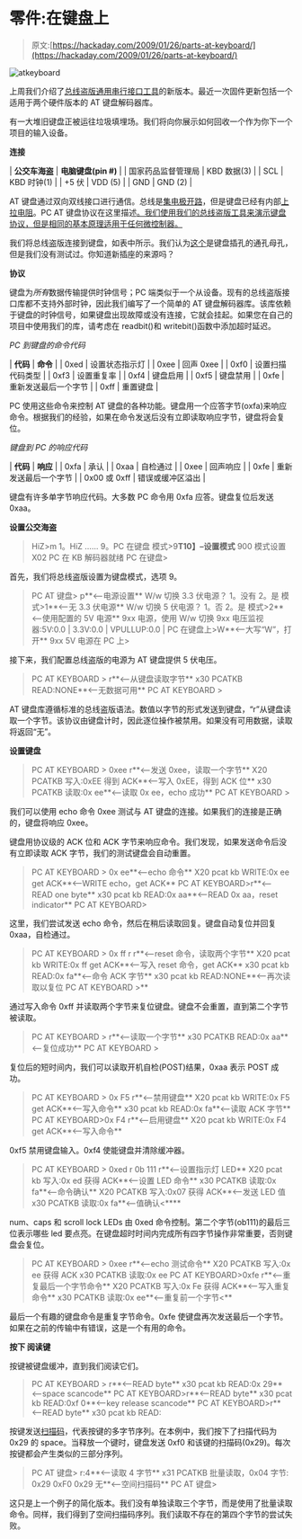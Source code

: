 # 零件:在键盘上

> 原文:[https://hackaday.com/2009/01/26/parts-at-keyboard/](https://hackaday.com/2009/01/26/parts-at-keyboard/)

![atkeyboard](../Images/6d048de5f0b614f280fbfb1e0ce1d358.png "atkeyboard")

上周我们介绍了[总线盗版通用串行接口工具](http://hackaday.com/the-bus-pirate-universal-serial-interface/)的新版本。最近一次固件更新包括一个适用于两个硬件版本的 AT 键盘解码器库。

有一大堆旧键盘正被运往垃圾填埋场。我们将向你展示如何回收一个作为你下一个项目的输入设备。

**连接**

| **公交车海盗** | **电脑键盘(pin #)** |
| 国家药品监督管理局 | KBD 数据(3) |
| SCL | KBD 时钟(1) |
| +5 伏 | VDD (5) |
| GND | GND (2) |

AT 键盘通过双向双线接口进行通信。总线是[集电极开路](http://en.wikipedia.org/wiki/Open_collector)，但是键盘已经有内部[上拉电阻](http://en.wikipedia.org/wiki/Pull-up_resistor)。PC AT 键盘协议在这里描述[。我们使用我们的总线盗版工具来演示键盘协议，但是相同的基本原理适用于任何微控制器。](http://www.beyondlogic.org/keyboard/keybrd.htm)

我们将总线盗版连接到键盘，如表中所示。我们认为[这个](http://www.mouser.com/Search/ProductDetail.aspx?R=161-2306virtualkey11180000virtualkey161-2306)是键盘插孔的通孔母孔，但是我们没有测试过。你知道新插座的来源吗？

**协议**

键盘为*所有*数据传输提供时钟信号；PC 端类似于一个从设备。现有的总线盗版接口库都不支持外部时钟，因此我们编写了一个简单的 AT 键盘解码器库。该库依赖于键盘的时钟信号，如果键盘出现故障或没有连接，它就会挂起。如果您在自己的项目中使用我们的库，请考虑在 readbit()和 writebit()函数中添加超时延迟。

*PC 到键盘的命令代码*

| **代码** | **命令** |
| 0xed | 设置状态指示灯 |
| 0xee | 回声 0xee |
| 0xf0 | 设置扫描代码类型 |
| 0xf3 | 设置重复率 |
| 0xf4 | 键盘启用 |
| 0xf5 | 键盘禁用 |
| 0xfe | 重新发送最后一个字节 |
| 0xff | 重置键盘 |

PC 使用这些命令来控制 AT 键盘的各种功能。键盘用一个应答字节(oxfa)来响应命令。根据我们的经验，如果在命令发送后没有立即读取响应字节，键盘将会复位。

*键盘到 PC 的响应代码*

| **代码** | **响应** |
| 0xfa | 承认 |
| 0xaa | 自检通过 |
| 0xee | 回声响应 |
| 0xfe | 重新发送最后一个字节 |
| 0x00 或 0xff | 错误或缓冲区溢出 |

键盘有许多单字节响应代码。大多数 PC 命令用 0xfa 应答。键盘复位后发送 0xaa。

**设置公交海盗**

> HiZ>m
> 1。HiZ
> ……
> 9。PC 在键盘
> 模式>9**T10】–设置模式**
> 900 模式设置
> X02 PC 在 KB 解码器就绪
> PC 在键盘>

首先，我们将总线盗版设置为键盘模式，选项 9。

> PC AT 键盘> p**<–电源设置**
> W/w 切换 3.3 伏电源？
> 1。没有
> 2。是
> 模式>1**<–无 3.3 伏电源**
> W/w 切换 5 伏电源？
> 1。否
> 2。是
> 模式>2**<–使用配置的 5V 电源**
> 9xx 电源，使用 W/w 切换
> 9xx 电压监视器:5V:0.0 | 3.3V:0.0 | VPULLUP:0.0 |
> PC 在键盘上>W**<–大写“W”，打开**
> 9xx 5V 电源在
> PC 上>

接下来，我们配置总线盗版的电源为 AT 键盘提供 5 伏电压。

> PC AT KEYBOARD > r**<–从键盘读取字节**
> x30 PCATKB READ:NONE**<–无数据可用**
> PC AT KEYBOARD >

AT 键盘库遵循标准的总线盗版语法。数值以字节的形式发送到键盘，“r”从键盘读取一个字节。该协议由键盘计时，因此逐位操作被禁用。如果没有可用数据，读取将返回“无”。

**设置键盘** 

> PC AT KEYBOARD > 0xee r**<–发送 0xee，读取一个字节**
> X20 PCATKB 写入:0xEE 得到 ACK**<–写入 0xEE，得到 ACK 位**
> x30 PCATKB 读取:0x ee**<–读取 0x ee，echo 成功**
> PC AT KEYBOARD >

我们可以使用 echo 命令 0xee 测试与 AT 键盘的连接。如果我们的连接是正确的，键盘将响应 0xee。

键盘用协议级的 ACK 位和 ACK 字节来响应命令。我们发现，如果发送命令后没有立即读取 ACK 字节，我们的测试键盘会自动重置。

> PC AT KEYBOARD > 0x ee**<–echo 命令**
> X20 pcat kb WRITE:0x ee get ACK**<–WRITE echo，get ACK**
> PC AT KEYBOARD>r**<–READ one byte**
> x30 pcat kb READ:0x aa**<–READ 0x aa，reset indicator**
> PC AT KEYBOARD>

这里，我们尝试发送 echo 命令，然后在稍后读取回复。键盘自动复位并回复 0xaa，自检通过。

> PC AT KEYBOARD > 0x ff r r**<–reset 命令，读取两个字节**
> X20 pcat kb WRITE:0x ff get ACK**<–写入 reset 命令，get ACK**
> x30 pcat kb READ:0x fa**<–命令 ACK 字节**
> x30 pcat kb READ:NONE**<–再次读取以复位 PC AT KEYBOARD >**

通过写入命令 0xff 并读取两个字节来复位键盘。键盘不会重置，直到第二个字节被读取。

> PC AT KEYBOARD > r**<–读取一个字节**
> x30 PCATKB READ:0x aa**<–复位成功**
> PC AT KEYBOARD >

复位后的短时间内，我们可以读取开机自检(POST)结果，0xaa 表示 POST 成功。

> PC AT KEYBOARD > 0x F5 r**<–禁用键盘**
> X20 pcat kb WRITE:0x F5 get ACK**<–写入命令**
> x30 pcat kb READ:0x fa**<–读取 ACK 字节**
> PC AT KEYBOARD>0x F4 r**<–启用键盘**
> X20 pcat kb WRITE:0x F4 get ACK**<–写入命令**

0xf5 禁用键盘输入。0xf4 使能键盘并清除缓冲器。

> PC AT KEYBOARD > 0xed r 0b 111 r**<–设置指示灯 LED**
> X20 pcat kb 写入:0x ed 获得 ACK**<–设置 LED 命令**
> x30 PCATKB 读取:0x fa**<–命令确认**
> X20 PCATKB 写入:0x07 获得 ACK**<–发送 LED 值
> x30 PCATKB 读取:0x fa**<–值确认<****

num、caps 和 scroll lock LEDs 由 0xed 命令控制。第二个字节(ob111)的最后三位表示哪些 led 要点亮。在键盘超时时间内完成所有四字节操作非常重要，否则键盘会复位。

> PC AT KEYBOARD > 0xee r**<–echo 测试命令**
> X20 PCATKB 写入:0x ee 获得 ACK
> x30 PCATKB 读取:0x ee
> PC AT KEYBOARD>0xfe r**<–重复最后一个字节命令**
> X20 PCATKB 写入:0x Fe 获得 ACK**<–写入重复命令**
> x30 PCATKB 读取:0x ee**<–重复前一个字节<**

最后一个有趣的键盘命令是重复字节命令。0xfe 使键盘再次发送最后一个字节。如果在之前的传输中有错误，这是一个有用的命令。

**按下
阅读键**

按键被键盘缓冲，直到我们阅读它们。

> PC AT KEYBOARD > r**<–READ byte**
> x30 pcat kb READ:0x 29**<–space scancode**
> PC AT KEYBOARD>r**<–READ byte**
> x30 pcat kb READ:0xf 0**<–key release scancode**
> PC AT KEYBOARD>r**<–READ byte**
> x30 pcat kb READ:

按键发送[扫描码](http://www.barcodeman.com/altek/mule/scandoc.php)，代表按键的多字节序列。在本例中，我们按下了扫描代码为 0x29 的 space。当释放一个键时，键盘发送 0xf0 和该键的扫描码(0x29)。每次按键都会产生类似的三部分序列。

> PC AT 键盘> r:4**<–读取 4 字节**
> x31 PCATKB 批量读取，0x04 字节:
> 0x29 0xF0 0x29 无**<–空间扫描码**
> PC AT 键盘>

这只是上一个例子的简化版本。我们没有单独读取三个字节，而是使用了批量读取命令。同样，我们得到了空间扫描码序列。我们读取不存在的第四个字节的尝试失败。